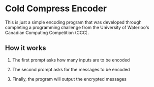 # Cold Compress Encoder

This is just a simple encoding program that was developed through completing a programming challenge from the University of Waterloo's Canadian Computing Competition (CCC).

## How it works

1. The first prompt asks how many inputs are to be encoded

2. The second prompt asks for the messages to be encoded

3. Finally, the program will output the encrypted messages
